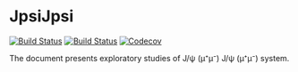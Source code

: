 # JpsiJpsi

[![Build Status](https://travis-ci.com/mimikhas/JpsiJpsi.jl.svg?branch=master)](https://travis-ci.com/mimikhas/JpsiJpsi.jl)
[![Build Status](https://ci.appveyor.com/api/projects/status/github/mimikhas/JpsiJpsi.jl?svg=true)](https://ci.appveyor.com/project/mimikhas/JpsiJpsi-jl)
[![Codecov](https://codecov.io/gh/mimikhas/JpsiJpsi.jl/branch/master/graph/badge.svg)](https://codecov.io/gh/mimikhas/JpsiJpsi.jl)

The document presents exploratory studies of J/ψ (μ⁺μ⁻) J/ψ (μ⁺μ⁻) system.
